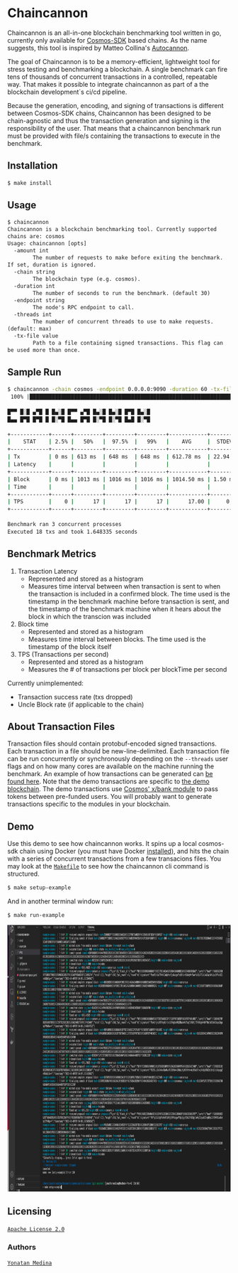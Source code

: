 # Chaincannon

Chaincannon is an all-in-one blockchain benchmarking tool written in go, currently only available for [Cosmos-SDK](https://github.com/cosmos/cosmos-sdk) based chains. As the name suggests, this tool is inspired by Matteo Collina's [Autocannon](https://github.com/mcollina/autocannon).

The goal of Chaincannon is to be a memory-efficient, lightweight tool for stress testing and benchmarking a blockchain. A single benchmark can fire tens of thousands of concurrent transactions in a controlled, repeatable way. That makes it possible to integrate chaincannon as part of a the blockchain development`s ci/cd pipeline.

Because the generation, encoding, and signing of transactions is different between Cosmos-SDK chains, Chaincannon has been designed to be chain-agnostic and thus the transaction generation and signing is the responsibility of the user. That means that a chaincannon benchmark run must be provided with file/s containing the transactions to execute in the benchmark. 

## Installation

```bash
$ make install

```

## Usage
```
$ chaincannon 
Chaincannon is a blockchain benchmarking tool. Currently supported chains are: cosmos
Usage: chaincannon [opts]
  -amount int
        The number of requests to make before exiting the benchmark. If set, duration is ignored.
  -chain string
        The blockchain type (e.g. cosmos).
  -duration int
        The number of seconds to run the benchmark. (default 30)
  -endpoint string
        The node's RPC endpoint to call.
  -threads int
        The number of concurrent threads to use to make requests. (default: max)
  -tx-file value
        Path to a file containing signed transactions. This flag can be used more than once.
```

## Sample Run

```bash
$ chaincannon -chain cosmos -endpoint 0.0.0.0:9090 -duration 60 -tx-file ./example/cosmos/data/run1.json  -tx-file ./example/cosmos/data/run3.json -tx-file ./example/cosmos/data/run4.json
 100% |█████████████████████████████████████████████████████████████████████████████████████████████████████████████████████████| (3/100, 2 it/s)        

█▀▀ █░█ ▄▀█ █ █▄░█ █▀▀ ▄▀█ █▄░█ █▄░█ █▀█ █▄░█
█▄▄ █▀█ █▀█ █ █░▀█ █▄▄ █▀█ █░▀█ █░▀█ █▄█ █░▀█

+------------+------+---------+---------+---------+------------+----------+---------+-------+
|    STAT    | 2.5% |   50%   |  97.5%  |   99%   |    AVG     |  STDEV   |   MAX   | COUNT |
+------------+------+---------+---------+---------+------------+----------+---------+-------+
| Tx         | 0 ms | 613 ms  | 648 ms  | 648 ms  | 612.78 ms  | 22.94 ms | 648 ms  |    18 |
| Latency    |      |         |         |         |            |          |         |       |
+------------+------+---------+---------+---------+------------+----------+---------+-------+
| Block      | 0 ms | 1013 ms | 1016 ms | 1016 ms | 1014.50 ms | 1.50 ms  | 1016 ms |     2 |
| Time       |      |         |         |         |            |          |         |       |
+------------+------+---------+---------+---------+------------+----------+---------+-------+
| TPS        |    0 |      17 |      17 |      17 |      17.00 |     0.00 |      17 |
+------------+------+---------+---------+---------+------------+----------+---------+-------+

Benchmark ran 3 concurrent processes
Executed 18 txs and took 1.648335 seconds                                                                                                               
```

## Benchmark Metrics

1. Transaction Latency
      - Represented and stored as a histogram
      - Measures time interval between when transaction is sent to when the transaction is included in a confirmed block. The time used is the timestamp in the benchmark machine before transaction is sent, and the timestamp of the benchmark machine when it hears about the block in which the transcion was included
2. Block time
      - Represented and stored as a histogram
      - Measures time interval between blocks. The time used is the timestamp of the block itself
3. TPS (Transactions per second)
      - Represented and stored as a histogram
      - Measures the # of transactions per block per blockTime per second

Currently unimplemented:
- Transaction success rate (txs dropped)
- Uncle Block rate (if applicable to the chain)

## About Transaction Files

Transaction files should contain protobuf-encoded signed transactions. Each transaction in a file should be new-line-delimited. Each transaction file can be run concurrently or synchronously depending on the `--threads` user flags and on how many cores are available on the machine running the benchmark. An example of how transactions can be generated can [be found here](./example/cosmos/data/tx_gen.sh). Note that the demo transactions are specific to [the demo blockchain](./example/cosmos/chain/Dockerfile). The demo transactions use [Cosmos' x/bank module](https://docs.cosmos.network/v0.46/modules/bank/) to pass tokens between pre-funded users. You will probably want to generate transactions specific to the modules in your blockchain.

## Demo

Use this demo to see how chaincannon works. It spins up a local cosmos-sdk chain using Docker (you must have Docker [installed](https://docs.docker.com/get-docker/)), and hits the chain with a series of concurrent transactions from a few transacions files. You may look at the [`Makefile`](./Makefile) to see how the chaincannon cli command is structured.

```bash
$ make setup-example
```
And in another terminal window run:
```bash
$ make run-example
```

<img src="./example/cosmos/chaincannon_demo.gif" width="1000" height="600" />


## Licensing

[`Apache License 2.0`](./LICENSE)

### Authors 

[`Yonatan Medina`](github.com/ycryptx)

